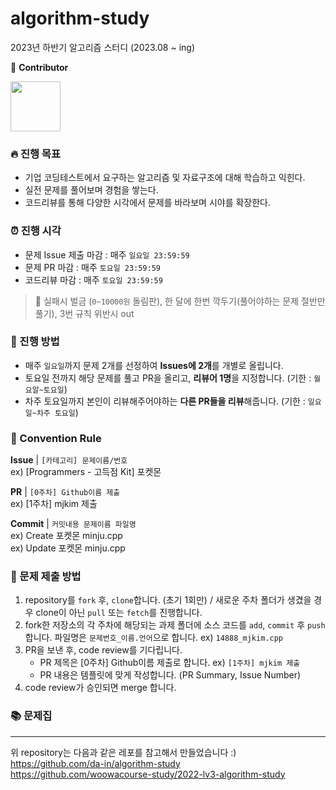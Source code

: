 # algorithm-study
2023년 하반기 알고리즘 스터디 (2023.08 ~ ing) 

👋 **Contributor**
<div>
  <a href="https://github.com/mjkim1019">
    <img src="https://avatars.githubusercontent.com/u/50831854?v=4" width="80" style="max-width:100%;">
  </a>
</div>

### 🔥 진행 목표
- 기업 코딩테스트에서 요구하는 알고리즘 및 자료구조에 대해 학습하고 익힌다.
- 실전 문제를 풀어보며 경험을 쌓는다.
- 코드리뷰를 통해 다양한 시각에서 문제를 바라보며 시야를 확장한다.

### ⏰ 진행 시각
- 문제 Issue 제출 마감 : 매주 `일요일 23:59:59`
- 문제 PR 마감 : 매주 `토요일 23:59:59`
- 코드리뷰 마감 : 매주 `토요일 23:59:59`
> 🚨 실패시 벌금 (`0~10000원` 돌림판), 한 달에 한번 깍두기(풀어야하는 문제 절반만 풀기), 
3번 규칙 위반시 out

### 📢 진행 방법
- 매주 `일요일`까지 문제 2개를 선정하여 **Issues에 2개**를 개별로 올립니다.
- 토요일 전까지 해당 문제를 풀고 PR을 올리고, **리뷰어 1명**을 지정합니다. (기한 : `월요알~토요일`)
- 차주 토요일까지 본인이 리뷰해주어야하는 **다른 PR들을 리뷰**해줍니다. (기한 : `일요일~차주 토요일`)

### 🌈 Convention Rule
**Issue** | `[카테고리] 문제이름/번호` </br>
ex) [Programmers - 고득점 Kit] 포켓몬 

**PR** | `[0주차] Github이름 제출` </br>
ex) [1주차] mjkim 제출

**Commit** | `커밋내용 문제이름 파일명` </br>
ex) Create 포켓몬 minju.cpp </br>
ex) Update 포켓몬 minju.cpp

### 🍿 문제 제출 방법
1. repository를 `fork` 후, `clone`합니다. (초기 1회만) 
/ 새로운 주차 폴더가 생겼을 경우 clone이 아닌 `pull` 또는 `fetch`를 진행합니다.
2. fork한 저장소의 각 주차에 해당되는 과제 폴더에 소스 코드를 `add`, `commit` 후 `push` 합니다. 파일명은 `문제번호_이름.언어`으로 합니다. ex) `14888_mjkim.cpp`
3. PR을 보낸 후, code review를 기다립니다.
   - PR 제목은 [0주차] Github이름 제출로 합니다. ex) `[1주차] mjkim 제출`
   - PR 내용은 템플릿에 맞게 작성합니다. (PR Summary, Issue Number)
4. code review가 승인되면 merge 합니다.

### 📚 문제집

----
위 repository는 다음과 같은 레포를 참고해서 만들었습니다 :) </br>
https://github.com/da-in/algorithm-study </br>
https://github.com/woowacourse-study/2022-lv3-algorithm-study
